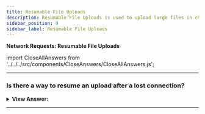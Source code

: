 ```yaml
---
title: Resumable File Uploads
description: Resumable File Uploads is used to upload large files in chunks.
sidebar_position: 9
sidebar_label: Resumable File Uploads
---
```


**Network Requests: Resumable File Uploads**

import CloseAllAnswers from '../../../src/components/CloseAnswers/CloseAllAnswers.js';

<CloseAllAnswers />

---

### Is there a way to resume an upload after a lost connection?

<details>
  <summary><strong>View Answer:</strong></summary>
  <div>
  <div><strong>Interview Response:</strong> There is no built-in option for such, but we have the components. Because we anticipate large files, resumable uploads should include an upload progress indicator (if we may need to resume). We may use XMLHttpRequest instead of fetch because fetch does not allow us to track upload progress.
    </div>
  </div>
</details>

---
